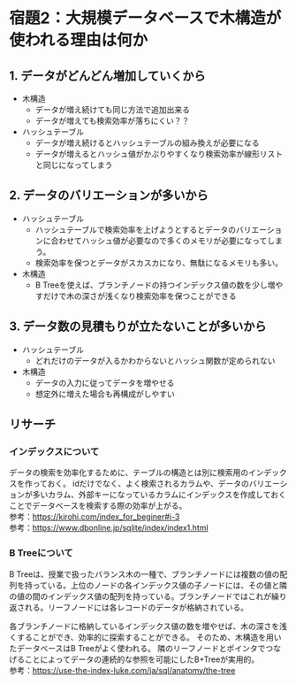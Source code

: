 # 宿題2：大規模データベースで木構造が使われる理由は何か
## 1. データがどんどん増加していくから
* 木構造
    * データが増え続けても同じ方法で追加出来る
    * データが増えても検索効率が落ちにくい？？
* ハッシュテーブル
    * データが増え続けるとハッシュテーブルの組み換えが必要になる
    * データが増えるとハッシュ値がかぶりやすくなり検索効率が線形リストと同じになってしまう

## 2. データのバリエーションが多いから
* ハッシュテーブル
    * ハッシュテーブルで検索効率を上げようとするとデータのバリエーションに合わせてハッシュ値が必要なので多くのメモリが必要になってしまう。
    * 検索効率を保つとデータがスカスカになり、無駄になるメモリも多い。
* 木構造
    * B Treeを使えば、ブランチノードの持つインデックス値の数を少し増やすだけで木の深さが浅くなり検索効率を保つことができる

## 3. データ数の見積もりが立たないことが多いから
* ハッシュテーブル
    * どれだけのデータが入るかわからないとハッシュ関数が定められない
* 木構造
    * データの入力に従ってデータを増やせる
    * 想定外に増えた場合も再構成がしやすい

## リサーチ
### インデックスについて
データの検索を効率化するために、テーブルの構造とは別に検索用のインデックスを作っておく。
idだけでなく、よく検索されるカラムや、データのバリエーションが多いカラム、外部キーになっているカラムにインデックスを作成しておくことでデータベースを検索する際の効率が上がる。 <br>
参考：https://kirohi.com/index_for_beginer#i-3 <br>
参考：https://www.dbonline.jp/sqlite/index/index1.html
### B Treeについて
B Treeは、授業で扱ったバランス木の一種で、ブランチノードには複数の値の配列を持っている。上位のノードの各インデックス値の子ノードには、その値と隣の値の間のインデックス値の配列を持っている。ブランチノードではこれが繰り返される。リーフノードには各レコードのデータが格納されている。

各ブランチノードに格納しているインデックス値の数を増やせば、木の深さを浅くすることができ、効率的に探索することができる。
そのため、木構造を用いたデータベースはB Treeがよく使われる。
隣のリーフノードとポインタでつなげることによってデータの連続的な参照を可能にしたB+Treeが実用的。 <br>
参考：https://use-the-index-luke.com/ja/sql/anatomy/the-tree
